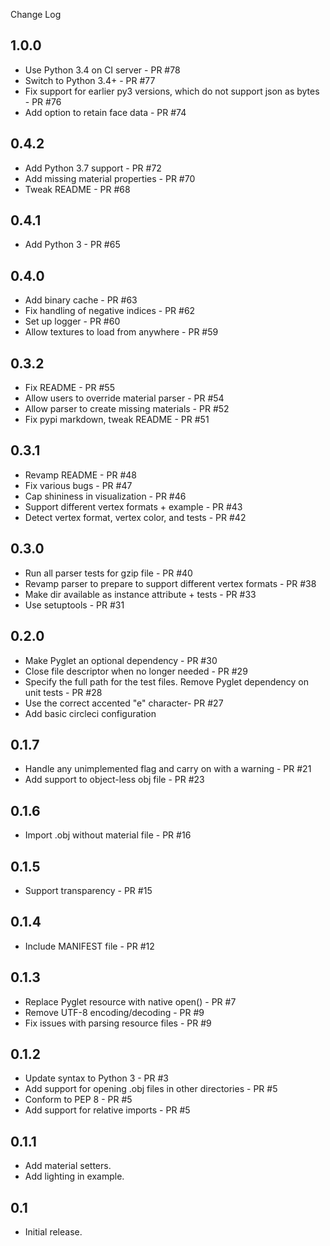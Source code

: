 Change Log

## 1.0.0
* Use Python 3.4 on CI server - PR #78
* Switch to Python 3.4+ - PR #77
* Fix support for earlier py3 versions, which do not support json as bytes - PR #76
* Add option to retain face data - PR #74

## 0.4.2
* Add Python 3.7 support - PR #72
* Add missing material properties - PR #70
* Tweak README - PR #68

## 0.4.1
* Add Python 3 - PR #65

## 0.4.0
* Add binary cache - PR #63
* Fix handling of negative indices - PR #62
* Set up logger - PR #60
* Allow textures to load from anywhere - PR #59

## 0.3.2
* Fix README - PR #55
* Allow users to override material parser - PR #54
* Allow parser to create missing materials - PR #52
* Fix pypi markdown, tweak README - PR #51

## 0.3.1
* Revamp README - PR #48
* Fix various bugs - PR #47
* Cap shininess in visualization - PR #46
* Support different vertex formats + example - PR #43
* Detect vertex format, vertex color, and tests - PR #42

## 0.3.0
* Run all parser tests for gzip file - PR #40
* Revamp parser to prepare to support different vertex formats - PR #38
* Make dir available as instance attribute + tests - PR #33
* Use setuptools - PR #31

## 0.2.0
* Make Pyglet an optional dependency - PR #30
* Close file descriptor when no longer needed - PR #29
* Specify the full path for the test files. Remove Pyglet dependency on unit tests - PR #28
* Use the correct accented "e" character- PR #27
* Add basic circleci configuration

## 0.1.7
* Handle any unimplemented flag and carry on with a warning - PR #21
* Add support to object-less obj file - PR #23

## 0.1.6
* Import .obj without material file - PR #16

## 0.1.5
* Support transparency - PR #15

## 0.1.4
* Include MANIFEST file - PR #12

## 0.1.3
* Replace Pyglet resource with native open() - PR #7
* Remove UTF-8 encoding/decoding - PR #9
* Fix issues with parsing resource files - PR #9

## 0.1.2
* Update syntax to Python 3 - PR #3
* Add support for opening .obj files in other directories - PR #5
* Conform to PEP 8 - PR #5
* Add support for relative imports - PR #5

## 0.1.1
* Add material setters.
* Add lighting in example.

## 0.1
* Initial release.
